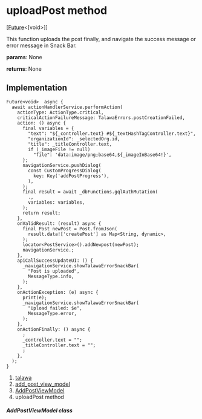 
<div>

# uploadPost method

</div>


[[Future](https://api.flutter.dev/flutter/dart-core/Future-class.html)\<[void\>]]




This function uploads the post finally, and navigate the success message
or error message in Snack Bar.

**params**: None

**returns**: None



## Implementation

``` language-dart
Future<void>  async {
  await actionHandlerService.performAction(
    actionType: ActionType.critical,
    criticalActionFailureMessage: TalawaErrors.postCreationFailed,
    action: () async {
      final variables = {
        "text": "${_controller.text} #${_textHashTagController.text}",
        "organizationId": _selectedOrg.id,
        "title": _titleController.text,
        if (_imageFile != null)
          "file": 'data:image/png;base64,${_imageInBase64!}',
      };
      navigationService.pushDialog(
        const CustomProgressDialog(
          key: Key('addPostProgress'),
        ),
      );
      final result = await _dbFunctions.gqlAuthMutation(
        .,
        variables: variables,
      );
      return result;
    },
    onValidResult: (result) async {
      final Post newPost = Post.fromJson(
        result.data!['createPost'] as Map<String, dynamic>,
      );
      locator<PostService>().addNewpost(newPost);
      navigationService.;
    },
    apiCallSuccessUpdateUI: () {
      _navigationService.showTalawaErrorSnackBar(
        "Post is uploaded",
        MessageType.info,
      );
    },
    onActionException: (e) async {
      print(e);
      _navigationService.showTalawaErrorSnackBar(
        "Upload failed: $e",
        MessageType.error,
      );
    },
    onActionFinally: () async {
      ;
      _controller.text = "";
      _titleController.text = "";
      ;
    },
  );
}
```







1.  [talawa](../../index.md)
2.  [add_post_view_model](../../view_model_after_auth_view_models_add_post_view_models_add_post_view_model/)
3.  [AddPostViewModel](../../view_model_after_auth_view_models_add_post_view_models_add_post_view_model/AddPostViewModel-class.md)
4.  uploadPost method

##### AddPostViewModel class







